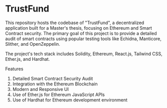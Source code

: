# TrustFund

This repository hosts the codebase of "TrustFund", a decentralized application built for a Master's thesis, focusing on Ethereum and Smart Contract security. The primary goal of this project is to provide a detailed audit of smart contracts using popular testing tools like Echidna, Manticore, Slither, and OpenZeppelin.

The project's tech stack includes Solidity, Ethereum, React.js, Tailwind CSS, Ether.js, and Hardhat.

Features
1. Detailed Smart Contract Security Audit
2. Integration with the Ethereum Blockchain
3. Modern and Responsive UI
4. Use of Ether.js for Ethereum JavaScript APIs
5. Use of Hardhat for Ethereum development environment
